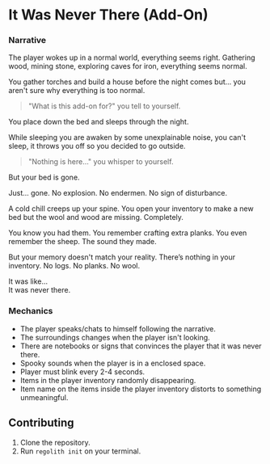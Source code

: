 # It Was Never There (Add-On)

### Narrative

The player wokes up in a normal world, everything seems right. Gathering wood, mining stone, exploring caves for iron, everything seems normal.

You gather torches and build a house before the night comes but... you aren't sure
why everything is too normal.

> "What is this add-on for?" you tell to yourself. 

You place down the bed and sleeps through the night.

While sleeping you are awaken by some unexplainable noise, you can't sleep, it throws you off so you decided to go outside. 

> "Nothing is here..." you whisper to yourself.

But your bed is gone.

Just... gone.
No explosion. No endermen. No sign of disturbance.

A cold chill creeps up your spine. You open your inventory to make a new bed but the wool and wood are missing. Completely.

You know you had them. You remember crafting extra planks.
You even remember the sheep. The sound they made.

But your memory doesn't match your reality.
There’s nothing in your inventory. No logs. No planks. No wool.

It was like...<br>
It was never there.

### Mechanics

- The player speaks/chats to himself following the narrative.
- The surroundings changes when the player isn't looking.
- There are notebooks or signs that convinces the player that it was never there.
- Spooky sounds when the player is in a enclosed space.
- Player must blink every 2-4 seconds.
- Items in the player inventory randomly disappearing.
- Item name on the items inside the player inventory distorts to something unmeaningful.

## Contributing

1. Clone the repository. 
2. Run `regolith init` on your terminal.